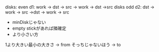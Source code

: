 disks: even
 d1: work -> dst -> src -> work -> dst ->src
disks odd
 d2: dst -> work -> src ->dst -> work -> src

 * minDiskじゃない
 * empty stickがあれば隣確定
 * より小さい方

 1より大きい最小の大きさ -> from
 そっちじゃないほう -> to